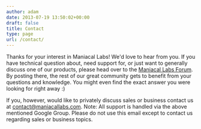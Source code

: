 ```yaml
---
author: adam
date: 2013-07-19 13:50:02+00:00
draft: false
title: Contact
type: page
url: /contact/
---
```


Thanks for your interest in Maniacal Labs! We'd love to hear from you. If you have technical question about, need support for, or just want to generally discuss one of our products, please head over to the [Maniacal Labs Forum](https://forum.maniacallabs.com/). By posting there, the rest of our great community gets to benefit from your questions and knowledge. You might even find the exact answer you were looking for right away :)

If you, however, would like to privately discuss sales or business contact us at [contact@maniacallabs.com](mailto://contact@maniacallabs.com). Note: All support is handled via the above mentioned Google Group. Please do not use this email except to contact us regarding sales or business topics.
